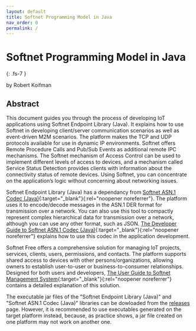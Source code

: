 ```yaml
---
layout: default
title: Softnet Programming Model in Java
nav_order: 0
permalink: /
---
```


# Softnet Programming Model in Java
{: .fs-7 }

by Robert Koifman  

## Abstract

This document guides you through the process of developing IoT applications using Softnet Endpoint Library (Java). It explains how to use Softnet in developing client/server communication scenarios as well as event-driven M2M scenarios. The platform makes the TCP and UDP protocols available for use in dynamic IP environments. Softnet offers Remote Procedure Calls and Pub/Sub Events as additional remote IPC mechanisms. The Softnet mechanism of Access Control can be used to implement different levels of access to devices, and a mechanism called Service Status Detection provides clients with information about the connectivity status of remote devices. Using Softnet, you can concentrate on the application’s logic without concerning about networking issues. 

Softnet Endpoint Library (Java) has a dependancy from [Softnet ASN.1 Codec (Java)](https://github.com/softnet-free/asn1codec-java){:target="_blank"}{:rel="noopener noreferrer"}. The platform uses it to encode/decode messages in the ASN.1 DER format for transmission over a network. You can also use this tool to compactly represent complex hierarchical data for transmission over a network, although you can use any other format, such as JSON. [The Developer Guide to Softnet ASN.1 Codec (Java)](https://softnet-free.github.io/asn1codec-java){:target="_blank"}{:rel="noopener noreferrer"} explains how to use this codec in the application development.  

Softnet Free offers a comprehensive solution for managing IoT projects, services, clients, users, permissions, and contacts. The platform supports shared access to devices with other persons/organizations, allowing owners to establish user-to-user or business-to-consumer relationships. Designed for both users and developers, [The User Guide to Softnet Management System](https://softnet-free.github.io/softnet-ms){:target="_blank"}{:rel="noopener noreferrer"} contains a detailed explanation of this solution.  

The executable jar files of the "Softnet Endpoint Library (Java)" and "Softnet ASN.1 Codec (Java)" libraries can be dowloaded from the [releases](https://github.com/Softnet-Free/softnet-java/releases) page. However, it is recommended to use executables generated on the target platform instead, because, as practice shows, a jar file created on one platform may not work on another one.